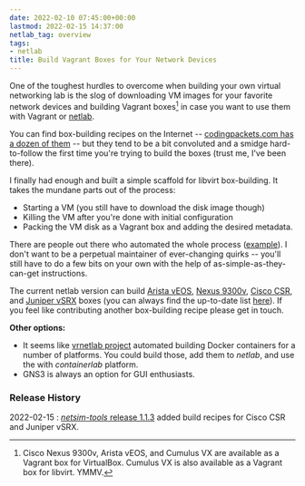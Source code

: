 ```yaml
---
date: 2022-02-10 07:45:00+00:00
lastmod: 2022-02-15 14:37:00
netlab_tag: overview
tags:
- netlab
title: Build Vagrant Boxes for Your Network Devices
---
```

One of the toughest hurdles to overcome when building your own virtual networking lab is the slog of downloading VM images for your favorite network devices and building Vagrant boxes[^VB] in case you want to use them with Vagrant or [netlab](https://netsim-tools.readthedocs.io/en/latest/index.html).

You can find box-building recipes on the Internet -- [codingpackets.com has a dozen of them](https://codingpackets.com/blog/tag/vagrant/) -- but they tend to be a bit convoluted and a smidge hard-to-follow the first time you're trying to build the boxes (trust me, I've been there).
<!--more-->
I finally had enough and built a simple scaffold for libvirt box-building. It takes the mundane parts out of the process:

* Starting a VM (you still have to download the disk image though)
* Killing the VM after you're done with initial configuration
* Packing the VM disk as a Vagrant box and adding the desired metadata. 

There are people out there who automated the whole process ([example](https://github.com/mweisel/cisco-nxos9kv-vagrant-libvirt)). I don't want to be a perpetual maintainer of ever-changing quirks -- you'll still have to do a few bits on your own with the help of as-simple-as-they-can-get instructions.

The current netlab version can build [Arista vEOS](https://netsim-tools.readthedocs.io/en/latest/labs/eos.html), [Nexus 9300v](https://netsim-tools.readthedocs.io/en/latest/labs/nxos.html), [Cisco CSR](https://netsim-tools.readthedocs.io/en/latest/labs/csr.html), and [Juniper vSRX](https://netsim-tools.readthedocs.io/en/latest/labs/vsrx.html) boxes (you can always find the up-to-date list [here](https://netsim-tools.readthedocs.io/en/latest/labs/libvirt.html#creating-vagrant-boxes)). If you feel like contributing another box-building recipe please get in touch.

**Other options:**

* It seems like [vrnetlab project](https://github.com/vrnetlab/vrnetlab) automated building Docker containers for a number of platforms. You could build those, add them to *netlab*, and use the with *containerlab* platform.
* GNS3 is always an option for GUI enthusiasts.

[^VB]: Cisco Nexus 9300v, Arista vEOS, and Cumulus VX are available as a Vagrant box for VirtualBox. Cumulus VX is also available as a Vagrant box for libvirt. YMMV.

### Release History

2022-02-15
: [*netsim-tools* release 1.1.3](https://netsim-tools.readthedocs.io/en/latest/release/1.1.html#new-functionality-in-release-1-1-3) added build recipes for Cisco CSR and Juniper vSRX.